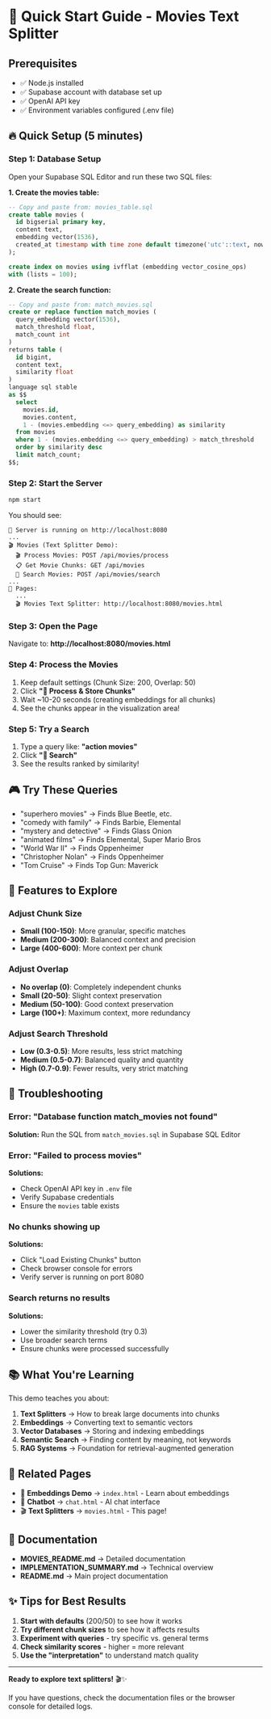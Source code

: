 # 🚀 Quick Start Guide - Movies Text Splitter

## Prerequisites
- ✅ Node.js installed
- ✅ Supabase account with database set up
- ✅ OpenAI API key
- ✅ Environment variables configured (.env file)

## 🔥 Quick Setup (5 minutes)

### Step 1: Database Setup
Open your Supabase SQL Editor and run these two SQL files:

**1. Create the movies table:**
```sql
-- Copy and paste from: movies_table.sql
create table movies (
  id bigserial primary key,
  content text,
  embedding vector(1536),
  created_at timestamp with time zone default timezone('utc'::text, now()) not null
);

create index on movies using ivfflat (embedding vector_cosine_ops)
with (lists = 100);
```

**2. Create the search function:**
```sql
-- Copy and paste from: match_movies.sql
create or replace function match_movies (
  query_embedding vector(1536),
  match_threshold float,
  match_count int
)
returns table (
  id bigint,
  content text,
  similarity float
)
language sql stable
as $$
  select
    movies.id,
    movies.content,
    1 - (movies.embedding <=> query_embedding) as similarity
  from movies
  where 1 - (movies.embedding <=> query_embedding) > match_threshold
  order by similarity desc
  limit match_count;
$$;
```

### Step 2: Start the Server
```bash
npm start
```

You should see:
```
🚀 Server is running on http://localhost:8080
...
🎬 Movies (Text Splitter Demo):
  🎬 Process Movies: POST /api/movies/process
  📋 Get Movie Chunks: GET /api/movies
  🔎 Search Movies: POST /api/movies/search
...
📄 Pages:
  ...
  🎬 Movies Text Splitter: http://localhost:8080/movies.html
```

### Step 3: Open the Page
Navigate to: **http://localhost:8080/movies.html**

### Step 4: Process the Movies
1. Keep default settings (Chunk Size: 200, Overlap: 50)
2. Click **"🚀 Process & Store Chunks"**
3. Wait ~10-20 seconds (creating embeddings for all chunks)
4. See the chunks appear in the visualization area!

### Step 5: Try a Search
1. Type a query like: **"action movies"**
2. Click **"🔎 Search"**
3. See the results ranked by similarity!

## 🎮 Try These Queries

- "superhero movies" → Finds Blue Beetle, etc.
- "comedy with family" → Finds Barbie, Elemental
- "mystery and detective" → Finds Glass Onion
- "animated films" → Finds Elemental, Super Mario Bros
- "World War II" → Finds Oppenheimer
- "Christopher Nolan" → Finds Oppenheimer
- "Tom Cruise" → Finds Top Gun: Maverick

## 🎨 Features to Explore

### Adjust Chunk Size
- **Small (100-150)**: More granular, specific matches
- **Medium (200-300)**: Balanced context and precision
- **Large (400-600)**: More context per chunk

### Adjust Overlap
- **No overlap (0)**: Completely independent chunks
- **Small (20-50)**: Slight context preservation
- **Medium (50-100)**: Good context preservation
- **Large (100+)**: Maximum context, more redundancy

### Adjust Search Threshold
- **Low (0.3-0.5)**: More results, less strict matching
- **Medium (0.5-0.7)**: Balanced quality and quantity
- **High (0.7-0.9)**: Fewer results, very strict matching

## 🐛 Troubleshooting

### Error: "Database function match_movies not found"
**Solution:** Run the SQL from `match_movies.sql` in Supabase SQL Editor

### Error: "Failed to process movies"
**Solutions:**
- Check OpenAI API key in `.env` file
- Verify Supabase credentials
- Ensure the `movies` table exists

### No chunks showing up
**Solutions:**
- Click "Load Existing Chunks" button
- Check browser console for errors
- Verify server is running on port 8080

### Search returns no results
**Solutions:**
- Lower the similarity threshold (try 0.3)
- Use broader search terms
- Ensure chunks were processed successfully

## 📚 What You're Learning

This demo teaches you about:

1. **Text Splitters** → How to break large documents into chunks
2. **Embeddings** → Converting text to semantic vectors
3. **Vector Databases** → Storing and indexing embeddings
4. **Semantic Search** → Finding content by meaning, not keywords
5. **RAG Systems** → Foundation for retrieval-augmented generation

## 🔗 Related Pages

- 🔢 **Embeddings Demo** → `index.html` - Learn about embeddings
- 💬 **Chatbot** → `chat.html` - AI chat interface
- 🎬 **Text Splitters** → `movies.html` - This page!

## 📖 Documentation

- **MOVIES_README.md** → Detailed documentation
- **IMPLEMENTATION_SUMMARY.md** → Technical overview
- **README.md** → Main project documentation

## ✨ Tips for Best Results

1. **Start with defaults** (200/50) to see how it works
2. **Try different chunk sizes** to see how it affects results
3. **Experiment with queries** - try specific vs. general terms
4. **Check similarity scores** - higher = more relevant
5. **Use the "interpretation"** to understand match quality

---

**Ready to explore text splitters!** 🎬✨

If you have questions, check the documentation files or the browser console for detailed logs.
